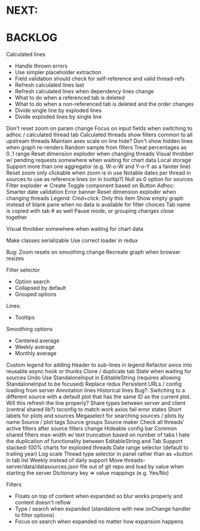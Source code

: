 # NEXT:

# BACKLOG

Calculated lines

-   Handle thrown errors
-   Use simpler placeholder extraction
-   Field validation should check for self-reference and valid thread-refs
-   Refresh calculated lines last
-   Refresh calculated lines when dependency lines change
-   What to do when a referenced tab is deleted
-   What to do when a non-referenced tab is deleted and the order changes
-   Divide single line by exploded lines
-   Divide exploded lines by single line

Don't reset zoom on param change
Focus on input fields when switching to adhoc / calculated thread tab
Calculated threads show filters common to all upstream threads
Maintain axes scale on line hide?
Don't show hidden lines when graph re-renders
Random sample from filters
Treat percentages as 0..1 range
Reset dimension exploder when changing threads
Visual throbber w/ pending requests somewhere when waiting for chart data
Local storage
Support more than one aggregator (e.g. W-o-W and Y-o-Y as a fainter line)
Reset zoom only clickable when zoom is in use
Notable dates per thread in sources to use as reference lines (or in tooltip?)
Null as 0 option for sources
Filter exploder => Create Toggle component based on Button
Adhoc: Smarter date validation
Error banner
Reset dimension exploder when changing threads
Legend: Cmd+click: Only this item
Show empty graph instead of blank pane when no data is available for filter choices
Tab name is copied with tab # as well
Pause mode, or grouping changes close together

Visual throbber somewhere when waiting for chart data

Make classes serializable
Use correct loader in redux

Bug: Zoom resets on smoothing change
Recreate graph when browser resizes

Filter selector

-   Option search
-   Collapsed by default
-   Grouped options

Lines:

-   Tooltips

Smoothing options

-   Centered average
-   Weekly average
-   Monthly average

Custom legend for adding Header to sub-lines in legend
Refactor axios into reusable async hook or thunks
Clone / duplicate tab
State when waiting for sources
Undo
Use StandaloneInput in EditableString (requires allowing StandaloneInput to be focused)
Replace redux
Persistent URLs / config loading from server
Annotation lines
Historical lines
Bug?: Switching to a different source with a default plot that has the same ID as the current plot. Will this refresh the line properly?
Share types between server and client (central shared lib?)
tsconfig to match work
axios fail error states
Short labels for plots and sources
Megaselect for searching sources / plots by name
Source / plot tags
Source groups
Source maker
Check all threads' active filters after source filters change
Hideable config bar
Common shared filters
max-width w/ text truncation based on number of tabs
I hate the duplication of functionality between EditableString and Tab
Support stacked-100% charts for exploded threads
Date range selector (default to trailing year)
Log scale
Thread type selector in panel rather than as +button in tab list
Weekly instead of daily support
Move threads-server/data/datasources.json file out of git repo and load by value when starting the server
Dictionary key => value mappings (e.g. Yes/No)

Filters

-   Floats on top of content when expanded so blur works properly and content doesn't reflow
-   Type / search when expanded (standalone with new onChange handler to filter options)
-   Focus on search when expanded no matter how expansion happens
